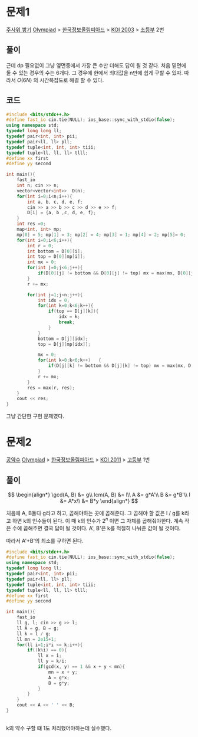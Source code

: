 # 문제1

[주사위 쌓기](https://www.acmicpc.net/problem/2116)
[Olympiad](https://www.acmicpc.net/category/2) > [한국정보올림피아드](https://www.acmicpc.net/category/55) > [KOI 2003](https://www.acmicpc.net/category/75) > [초등부](https://www.acmicpc.net/category/detail/382) 2번

## 풀이
근데 dp 필요없이 그냥 옆면중에서 가장 큰 수만 더해도 답이 될 것 같다. 
처음 밑면에 둘 수 있는 경우의 수는 6개다. 
그 경우에 한에서 최대값을 n만에 쉽게 구할 수 있따. 
따라서 $O(6N)$ 의 시간복잡도로 해결 할 수 있다.

## 코드
```cpp
#include <bits/stdc++.h>
#define fast_io cin.tie(NULL); ios_base::sync_with_stdio(false);
using namespace std;
typedef long long ll;
typedef pair<int, int> pii;
typedef pair<ll, ll> pll;
typedef tuple<int, int, int> tiii;
typedef tuple<ll, ll, ll> tlll;
#define xx first
#define yy second

int main(){
    fast_io
    int n; cin >> n;
    vector<vector<int>>  D(n);
    for(int i=0;i<n;i++){
        int a, b, c, d, e, f;
        cin >> a >> b >> c >> d >> e >> f;
        D[i] = {a, b ,c, d, e, f};
    }
    int res =0;
    map<int, int> mp;
    mp[0] = 5; mp[1] = 3; mp[2] = 4; mp[3] = 1; mp[4] = 2; mp[5]= 0;
    for(int i=0;i<6;i++){
        int r = 0;
        int bottom = D[0][i];
        int top = D[0][mp[i]];
        int mx = 0;
        for(int j=0;j<6;j++){
            if(D[0][j] != bottom && D[0][j] != top) mx = max(mx, D[0][j]);
        }
        r += mx;

        for(int j=1;j<n;j++){
            int idx = 0;
            for(int k=0;k<6;k++){
                if(top == D[j][k]){
                    idx = k;
                    break;
                }
            }
            bottom = D[j][idx];
            top = D[j][mp[idx]];

            mx = 0;
            for(int k=0;k<6;k++)   {
                if(D[j][k] != bottom && D[j][k] != top) mx = max(mx, D[j][k]);
            }
            r += mx;
        }
        res = max(r, res);
    }
    cout << res;
}
```

그냥 간단한 구현 문제였다. 


# 문제2
[공약수](https://www.acmicpc.net/problem/2436)
[Olympiad](https://www.acmicpc.net/category/2) > [한국정보올림피아드](https://www.acmicpc.net/category/55) > [KOI 2011](https://www.acmicpc.net/category/59) > [고등부](https://www.acmicpc.net/category/detail/336) 1번

## 풀이
$$
\begin{align*}
\gcd(A, B) &= g\\
lcm(A, B) &= l\\
A &= g*A'\\
B &= g*B'\\
l &= A*x\\
&= B*y
\end{align*}
$$

처음에 A, B둘다 g라고 하고, 곱해야하는 곳에 곱해준다. 
그 곱해야 할 값은 l / g를 k라고 하면 k의 인수들이 된다. 
이 때 k의 인수가 $2^n$ 이면 그 자체를 곱해줘야한다. 
계속 작은 수에 곱해주면 결국 답이 될 것이다. 
A', B'은 k를 적절히 나눠준 값이 될 것이다. 

따라서 A'+B'의 최소를 구하면 된다. 

```cpp
#include <bits/stdc++.h>
#define fast_io cin.tie(NULL); ios_base::sync_with_stdio(false);
using namespace std;
typedef long long ll;
typedef pair<int, int> pii;
typedef pair<ll, ll> pll;
typedef tuple<int, int, int> tiii;
typedef tuple<ll, ll, ll> tlll;
#define xx first
#define yy second

int main(){
    fast_io
    ll g, l; cin >> g >> l;
    ll A = g, B = g;
    ll k = l / g;
    ll mn = 2e15+1;
    for(ll i=1;i*i <= k;i++){
        if((k%i) == 0){
            ll x = i;
            ll y = k/i;
            if(gcd(x, y) == 1 && x + y < mn){
                mn = x + y;
                A = g*x;
                B = g*y;
            }
        }
    }
    cout << A << ' ' << B;
}
    
```

k의 약수 구할 떄 1도 처리했어야하는데 실수했다. 
